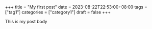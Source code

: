 +++
title = "My first post"
date = 2023-08-22T22:53:00+08:00
tags = ["tag1"]
categories = ["category1"]
draft = false
+++

This is my post body
